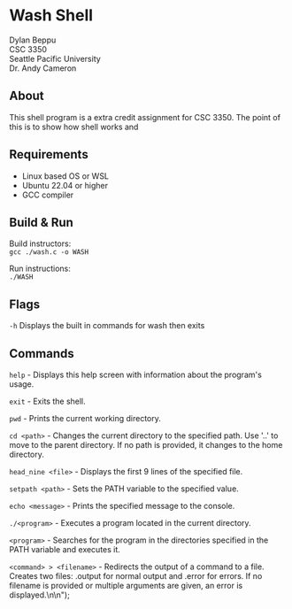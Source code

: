 # Wash Shell
Dylan Beppu  
CSC 3350  
Seattle Pacific University  
Dr. Andy Cameron

## About
This shell program is a extra credit assignment for CSC 3350. The point of this is to show how shell works and 

## Requirements
* Linux based OS or WSL
* Ubuntu 22.04 or higher
* GCC compiler


## Build & Run

Build instructors:  
`gcc ./wash.c -o WASH`

Run instructions:  
`./WASH`


## Flags
`-h` Displays the built in commands for wash then exits


## Commands

`help` - Displays this help screen with information about the program's usage.  

`exit` - Exits the shell.  

`pwd` - Prints the current working directory.  

`cd <path>` - Changes the current directory to the specified path. Use '..' to move to the parent directory. If no path is provided, it changes to the home directory.

`head_nine <file>` - Displays the first 9 lines of the specified file.

`setpath <path>` - Sets the PATH variable to the specified value.

`echo <message>` - Prints the specified message to the console.

`./<program>` - Executes a program located in the current directory.

`<program>` - Searches for the program in the directories specified in the PATH variable and executes it.

`<command> > <filename>`   - Redirects the output of a command to a file. Creates two files: <filename>.output for normal output and <filename>.error for errors. If no filename is provided or multiple arguments are given, an error is displayed.\n\n");